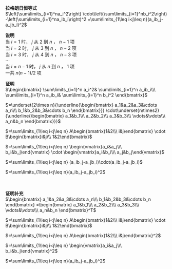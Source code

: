 **拉格朗日恒等式**  
 $\left(\sum\limits_{i=1}^na_i^2\right)  
\cdot\left(\sum\limits_{i=1}^nb_i^2\right)  
-\left(\sum\limits_{i=1}^na_ib_i\right)^2  
=\sum\limits_{1\leq i<j\leq n}(a_ib_j-a_jb_i)^2$  
  
**说明**  
当 $i=1$ 时， $j$ 从 $2$ 到 $n$ ， $n-1$ 项  
当 $i=2$ 时， $j$ 从 $3$ 到 $n$ ， $n-2$ 项  
当 $i=3$ 时， $j$ 从 $4$ 到 $n$ ， $n-3$ 项  
 $\cdots$  
当 $i=n-1$ 时， $j$ 从 $n$ 到 $n$ ， $1$ 项  
一共 $n(n-1)/2$ 项  
  
**证明**  
 $\begin{bmatrix}  
\sum\limits_{i=1}^n a_i^2&  
\sum\limits_{i=1}^n a_ib_i\\\  
\sum\limits_{i=1}^n a_ib_i&  
\sum\limits_{i=1}^n b_i^2  
\end{bmatrix}$  
  
 $=\underset{2\times n}{\underline{\begin{bmatrix}  
a_1&a_2&a_3&\cdots a_n\\\  
b_1&b_2&b_3&\cdots b_n  
\end{bmatrix}}}  
\cdot\underset{n\times2}{\underline{\begin{bmatrix}  
a_1&b_1\\\  
a_2&b_2\\\  
a_3&b_3\\\  
\vdots&\vdots\\\  
a_n&b_n  
\end{bmatrix}}}$  
  
 $=\sum\limits_{1\leq i<j\leq n}  
A\begin{bmatrix}1&2\\\ i&j\end{bmatrix}  
\cdot B\begin{bmatrix}i&j\\\ 1&2\end{bmatrix}$  
  
 $=\sum\limits_{1\leq i<j\leq n}  
\begin{vmatrix}a_i&a_j\\\ b_i&b_j\end{vmatrix}  
\cdot  
\begin{vmatrix}a_i&b_i\\\ a_j&b_j\end{vmatrix}$  
  
 $=\sum\limits_{1\leq i<j\leq n}  
(a_ib_j-a_jb_i)\cdot(a_ib_j-a_jb_i)$  
  
 $=\sum\limits_{1\leq i<j\leq n}(a_ib_j-a_jb_i)^2$  
<br/><br/>  
  
**证明补充**  
 $\begin{bmatrix}  
a_1&a_2&a_3&\cdots a_n\\\  
b_1&b_2&b_3&\cdots b_n  
\end{bmatrix}  
=\begin{bmatrix}  
a_1&b_1\\\  
a_2&b_2\\\  
a_3&b_3\\\  
\vdots&\vdots\\\  
a_n&b_n  
\end{bmatrix}^T$  
  
 $=\sum\limits_{1\leq i<j\leq n}  
A\begin{bmatrix}1&2\\\ i&j\end{bmatrix}  
\cdot B\begin{bmatrix}i&j\\\ 1&2\end{bmatrix}$  
  
 $=\sum\limits_{1\leq i<j\leq n}  
A\begin{bmatrix}1&2\\\ i&j\end{bmatrix}^2$  
  
 $=\sum\limits_{1\leq i<j\leq n}  
\begin{vmatrix}a_i&a_j\\\ b_i&b_j\end{vmatrix}^2$  
  
 $=\sum\limits_{1\leq i<j\leq n}(a_ib_j-a_jb_i)^2$  
